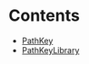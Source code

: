 

# Contents
- [PathKey](PathKey.sol/struct.PathKey.md)
- [PathKeyLibrary](PathKey.sol/library.PathKeyLibrary.md)
